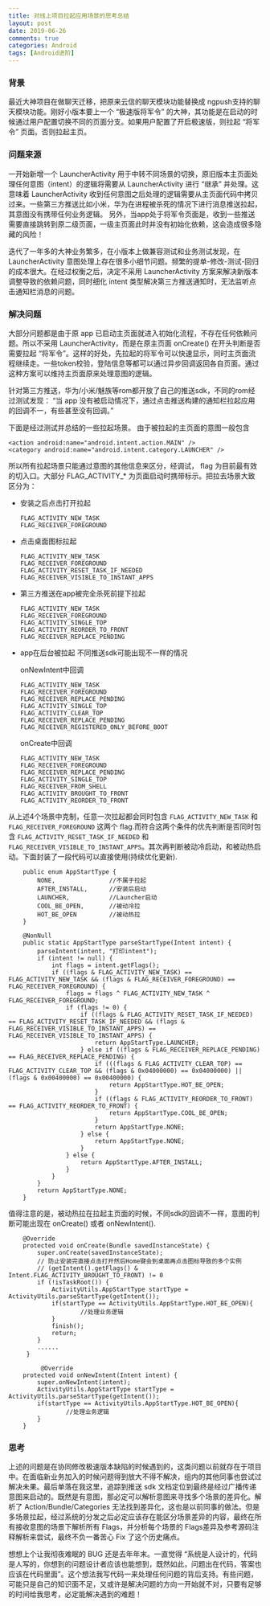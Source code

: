 ```yaml
---
title: 对线上项目拉起应用场景的思考总结
layout: post
date: 2019-06-26
comments: true
categories: Android
tags: [Android进阶]
---
```

<!--more-->

### 背景

最近大神项目在做聊天迁移，把原来云信的聊天模块功能替换成 ngpush支持的聊天模块功能。刚好小版本要上一个 “极速版将军令” 的大神，其功能是在启动的时候通过用户配置切换不同的页面分支。如果用户配置了开启极速版，则拉起 “将军令” 页面。否则拉起主页。

### 问题来源

一开始新增一个 LauncherActivity 用于中转不同场景的切换，原旧版本主页面处理任何意图（intent）的逻辑将需要从 LauncherActivity 进行 “继承” 并处理。这意味着 LauncherActivity 收到任何意图之后处理的逻辑需要从主页面代码中拷贝过来。一些第三方推送比如小米，华为在进程被杀死的情况下进行消息推送拉起，其意图没有携带任何业务逻辑。 另外，当app处于将军令页面是，收到一些推送需要直接跳转到原二级页面，一级主页面此时并没有初始化依赖，这会造成很多隐藏的风险！

迭代了一年多的大神业务繁多，在小版本上做兼容测试和业务测试发现，在 LauncherActivity 意图处理上存在很多小细节问题。频繁的提单-修改-测试-回归的成本很大。在经过权衡之后，决定不采用 LauncherActivity 方案来解决新版本调整导致的依赖问题，同时细化 intent 类型解决第三方推送通知时，无法监听点击通知栏消息的问题。

### 解决问题

大部分问题都是由于原 app 已启动主页面就进入初始化流程，不存在任何依赖问题。所以不采用 LauncherActivity，而是在原主页面 onCreate() 在开头判断是否需要拉起 “将军令”。这样的好处，先拉起的将军令可以快速显示，同时主页面流程继续走。一些token校验，登陆信息等都可以通过异步回调返回各自页面。通过这种方案可以维持主页面原来处理意图的逻辑。

针对第三方推送，华为/小米/魅族等rom都开放了自己的推送sdk，不同的rom经过测试发现： “当 app 没有被启动情况下，通过点击推送构建的通知栏拉起应用的回调不一，有些甚至没有回调。” 

下面是经过测试并总结的一些拉起场景。
由于被拉起的主页面的意图一般包含

```
<action android:name="android.intent.action.MAIN" />
<category android:name="android.intent.category.LAUNCHER" />
```
所以所有拉起场景只能通过意图的其他信息来区分，经调试， flag 为目前最有效的切入口。大部分 FLAG_ACTIVITY_* 为页面启动时携带标示。把拉去场景大致区分为：

* 安装之后点击打开拉起

	```
	FLAG_ACTIVITY_NEW_TASK
	FLAG_RECEIVER_FOREGROUND
	```
* 点击桌面图标拉起

	```
   FLAG_ACTIVITY_NEW_TASK
   FLAG_RECEIVER_FOREGROUND
   FLAG_ACTIVITY_RESET_TASK_IF_NEEDED
   FLAG_RECEIVER_VISIBLE_TO_INSTANT_APPS
	```
* 第三方推送在app被完全杀死前提下拉起

	```
   FLAG_ACTIVITY_NEW_TASK
   FLAG_RECEIVER_FOREGROUND
   FLAG_ACTIVITY_SINGLE_TOP
   FLAG_ACTIVITY_REORDER_TO_FRONT
   FLAG_RECEIVER_REPLACE_PENDING
	```
* app在后台被拉起
	不同推送sdk可能出现不一样的情况
	
	onNewIntent中回调
	
	```
   FLAG_ACTIVITY_NEW_TASK
   FLAG_RECEIVER_FOREGROUND
   FLAG_RECEIVER_REPLACE_PENDING
   FLAG_ACTIVITY_SINGLE_TOP
   FLAG_ACTIVITY_CLEAR_TOP
   FLAG_RECEIVER_REPLACE_PENDING
   FLAG_RECEIVER_REGISTERED_ONLY_BEFORE_BOOT
	```
	onCreate中回调
	
	```
   FLAG_ACTIVITY_NEW_TASK
   FLAG_RECEIVER_FOREGROUND
   FLAG_RECEIVER_REPLACE_PENDING
   FLAG_ACTIVITY_SINGLE_TOP
   FLAG_RECEIVER_FROM_SHELL
   FLAG_ACTIVITY_BROUGHT_TO_FRONT
   FLAG_ACTIVITY_REORDER_TO_FRONT
	```
	
从上述4个场景中克制，任意一次拉起都会同时包含 `FLAG_ACTIVITY_NEW_TASK` 和 `FLAG_RECEIVER_FOREGROUND` 这两个 flag.而符合这两个条件的优先判断是否同时包含 `FLAG_ACTIVITY_RESET_TASK_IF_NEEDED` 和 `FLAG_RECEIVER_VISIBLE_TO_INSTANT_APPS`。其次再判断被动冷启动，和被动热启动。下面封装了一段代码可以直接使用(持续优化更新).

```
    public enum AppStartType {
        NONE,               //不属于拉起
        AFTER_INSTALL,      //安装后启动
        LAUNCHER,           //Launcher启动
        COOL_BE_OPEN,       //被动冷拉
        HOT_BE_OPEN         //被动热拉
    }

    @NonNull
    public static AppStartType parseStartType(Intent intent) {
        parseIntent(intent, "打印intent");
        if (intent != null) {
            int flags = intent.getFlags();
            if ((flags & FLAG_ACTIVITY_NEW_TASK) == FLAG_ACTIVITY_NEW_TASK && (flags & FLAG_RECEIVER_FOREGROUND) == FLAG_RECEIVER_FOREGROUND) {
                flags = flags ^ FLAG_ACTIVITY_NEW_TASK ^ FLAG_RECEIVER_FOREGROUND;
                if (flags != 0) {
                    if ((flags & FLAG_ACTIVITY_RESET_TASK_IF_NEEDED) == FLAG_ACTIVITY_RESET_TASK_IF_NEEDED && (flags & FLAG_RECEIVER_VISIBLE_TO_INSTANT_APPS) == FLAG_RECEIVER_VISIBLE_TO_INSTANT_APPS) {
                        return AppStartType.LAUNCHER;
                    } else if ((flags & FLAG_RECEIVER_REPLACE_PENDING) == FLAG_RECEIVER_REPLACE_PENDING) {
                        if (((flags & FLAG_ACTIVITY_CLEAR_TOP) == FLAG_ACTIVITY_CLEAR_TOP && (flags & 0x04000000) == 0x04000000) || (flags & 0x00400000) == 0x00400000) {
                            return AppStartType.HOT_BE_OPEN;
                        }
                        if ((flags & FLAG_ACTIVITY_REORDER_TO_FRONT) == FLAG_ACTIVITY_REORDER_TO_FRONT) {
                            return AppStartType.COOL_BE_OPEN;
                        }
                        return AppStartType.NONE;
                    } else {
                        return AppStartType.NONE;
                    }
                } else {
                    return AppStartType.AFTER_INSTALL;
                }
            }
        }
        return AppStartType.NONE;
    }
```

值得注意的是，被动热拉在拉起主页面的时候，不同sdk的回调不一样，意图的判断可能出现在 onCreate() 或者 onNewIntent().

```
    @Override
    protected void onCreate(Bundle savedInstanceState) {
        super.onCreate(savedInstanceState);
        // 防止安装完直接点击打开然后Home键会到桌面再点击图标导致的多个实例
        // (getIntent().getFlags() & Intent.FLAG_ACTIVITY_BROUGHT_TO_FRONT) != 0
        if (!isTaskRoot()) {
            ActivityUtils.AppStartType startType = ActivityUtils.parseStartType(getIntent());
            if(startType == ActivityUtils.AppStartType.HOT_BE_OPEN){
             		//处理业务逻辑
            }
            finish();
            return;
        }
        ......
     }
     
         @Override
    protected void onNewIntent(Intent intent) {
        super.onNewIntent(intent);
        ActivityUtils.AppStartType startType = ActivityUtils.parseStartType(getIntent());
        if(startType == ActivityUtils.AppStartType.HOT_BE_OPEN){
          		//处理业务逻辑
        }
    }            
```

### 思考
上述的问题是在协同修改极速版本缺陷的时候遇到的，这类问题以前就存在于项目中。在面临新业务加入的时候问题得到放大不得不解决，组内的其他同事也尝试过解决未果。最后单落在我这里，追踪到推送 sdk 文档定位到最终是经过广播传递意图来启动的。既然是有意图，那必定可以解析意图来寻找多个场景的差异化。解析了 Action/Bundle/Categories 无法找到差异化，这也是以前同事的做法。但是多场景拉起，经过系统的分发之后必定应该存在能区分场景差异的内容，最终在所有接收意图的场景下解析所有 Flags，并分析每个场景的 Flags差异及参考源码注释解析来尝试，最终不负一番苦心 Fix 了这个历史痛点。

想想上个让我彻夜难眠的 BUG 还是去年年末。一直觉得 “系统是人设计的，代码是人写的，你想到的问题设计者应该也能想到，既然如此，问题出在代码，答案也应该在代码里面”。这个想法我写代码一来处理任何问题的背后支持。有些问题，可能只是自己的知识面不足，又或许是解决问题的方向一开始就不对，只要有足够的时间给我思考，必定能解决遇到的难题！